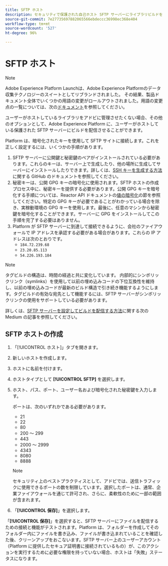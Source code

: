 ```yaml
---
title: SFTP ホスト
description: セキュリティで保護された自己ホスト SFTP サーバーにライブラリビルドを配信するように Adobe Experience Platform のタグを設定する方法について説明します。
source-git-commit: 7e27735697882065566ebdeccc36998ec368e404
workflow-type: tm+mt
source-wordcount: '527'
ht-degree: 96%

---
```


# SFTP ホスト

>[!NOTE]
>
>Adobe Experience Platform Launchは、Adobe Experience Platformのデータ収集テクノロジーのスイートとしてリブランドされました。 その結果、製品ドキュメント全体でいくつかの用語の変更がロールアウトされました。用語の変更点の一覧については、次の[ドキュメント](../../../term-updates.md)を参照してください。

ユーザーがホストしているライブラリをアドビに管理させたくない場合、その他のオプションとして、Adobe Experience Platform に、ユーザーがホストしている保護された SFTP サーバーにビルドを配信させることができます。

Platform は、暗号化されたキーを使用して SFTP サイトに接続します。これを正しく設定するには、いくつかの手順があります。

1. SFTP サーバーに公開鍵と秘密鍵のペアがインストールされている必要があります。これらのキーは、サーバー上で生成したり、他の場所に生成してサーバーにインストールしたりできます。詳しくは、[SSH キーを生成する方法](https://help.github.com/articles/generating-a-new-ssh-key-and-adding-it-to-the-ssh-agent/#generating-a-new-ssh-key)に関する GitHub のドキュメントを参照してください。
1. 秘密キーは、公開 GPG キーの暗号化に使用されます。SFTP ホストの作成プロセス中に、秘密キーを提供する必要があります。公開 GPG キーを暗号化する手順については、Reactor API ドキュメントの[値の暗号化](https://developer.adobelaunch.com/api/guides/encrypting_values/)の節を参照してください。特定の GPG キーが必要であることがわかっている場合を除き、実稼動環境の GPG キーを使用します。最後に、任意のマシンから秘密鍵を暗号化することができます。サーバーに GPG をインストールしてこの手順を完了する必要はありません。
1. Platform が SFTP サーバーに到達して接続できるように、会社のファイアウォールで IP アドレスを承認する必要がある場合があります。これらの IP アドレスは次のとおりです。
   * `184.72.239.68`
   * `23.20.85.113`
   * `54.226.193.184`

>[!NOTE]
>
>タグビルドの構造は、時間の経過と共に変化しています。 内部的にシンボリックリンク（symlinks）を使用して以前の埋め込みコードの下位互換性を維持し、以前の埋め込みコードが最新のビルド構造で引き続き機能するようにします。タグビルドの有効な宛先として機能するには、SFTP サーバーがシンボリックリンクの使用をサポートしている必要があります。

詳しくは、[SFTP サーバーを設定してビルドを配信する方法](https://medium.com/launch-by-adobe/configuring-an-sftp-server-for-use-with-adobe-launch-bc626027e5a6)に関する次の Medium の記事を参照してください。

## SFTP ホストの作成

1. 「[!UICONTROL ホスト]」タブを開きます。
1. 新しいホストを作成します。
1. ホストに名前を付けます。
1. ホストタイプとして **[!UICONTROL SFTP]** を選択します。
1. ホスト、パス、ポート、ユーザー名および暗号化された秘密鍵を入力します。

   ポートは、次のいずれかである必要があります。

   * 21
   * 22
   * 80
   * 200 ～ 299
   * 443
   * 2000 ～ 2999
   * 4343
   * 8080
   * 8888

   >[!NOTE]
   >
   >セキュリティ上のベストプラクティスとして、アドビでは、送信トラフィックに使用できるポートの数を制限しています。選択したポートは、通常、企業ファイアウォールを通じて許可され、さらに、柔軟性のために一部の範囲が含まれます。

1. 「**[!UICONTROL 保存]**」を選択します。

「**[!UICONTROL 保存]**」を選択すると、SFTP サーバーにファイルを配信するための接続と機能がテストされます。Platform は、フォルダーを作成してそのフォルダー内にファイルを書き込み、ファイルが書き込まれていることを確認した後、クリーンアップをおこないます。SFTP サーバー上のユーザーアカウント（Platform に提供したセキュア証明書に接続されているもの）が、このアクションを実行するために必要な権限を持っていない場合、ホストは「失敗」ステータスになります。
